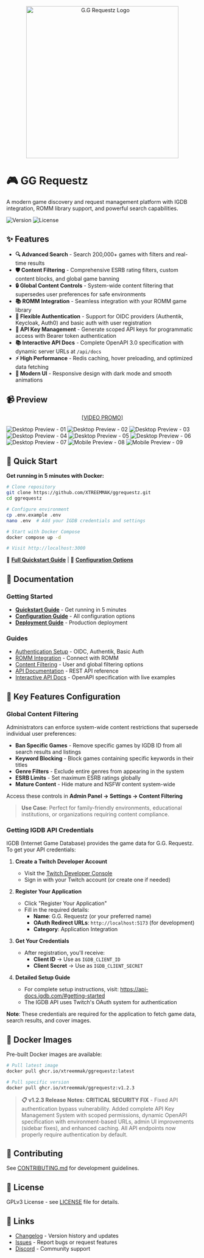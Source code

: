 <p align="center">
  <img src="static/GGR_Logo.webp" alt="G.G Requestz Logo" width="400">
</p>

# 🎮 GG Requestz

A modern game discovery and request management platform with IGDB integration, ROMM library support, and powerful search capabilities.

![Version](https://img.shields.io/badge/version-1.2.5-blue.svg)
![License](https://img.shields.io/badge/license-%20%20GNU%20GPLv3%20-green?style=plastic)

## ✨ Features

- **🔍 Advanced Search** - Search 200,000+ games with filters and real-time results
- **🛡️ Content Filtering** - Comprehensive ESRB rating filters, custom content blocks, and global game banning
- **🔒 Global Content Controls** - System-wide content filtering that supersedes user preferences for safe environments
- **📚 ROMM Integration** - Seamless integration with your ROMM game library
- **🔐 Flexible Authentication** - Support for OIDC providers (Authentik, Keycloak, Auth0) and basic auth with user registration
- **🔑 API Key Management** - Generate scoped API keys for programmatic access with Bearer token authentication
- **📚 Interactive API Docs** - Complete OpenAPI 3.0 specification with dynamic server URLs at `/api/docs`
- **⚡ High Performance** - Redis caching, hover preloading, and optimized data fetching
- **🎨 Modern UI** - Responsive design with dark mode and smooth animations

## 📹 Preview

<p align="center">
<a href="https://www.youtube.com/watch?v=dblxpNVZlqY">[VIDEO PROMO]</a>
</p>

<img src=".github/resources/screenshots/01.png" alt="Desktop Preview - 01" />
<img src=".github/resources/screenshots/02.png" alt="Desktop Preview - 02" />
<img src=".github/resources/screenshots/03.png" alt="Desktop Preview - 03" />
<img src=".github/resources/screenshots/04.png" alt="Desktop Preview - 04" />
<img src=".github/resources/screenshots/05.png" alt="Desktop Preview - 05" />
<img src=".github/resources/screenshots/06.png" alt="Desktop Preview - 06" />
<img src=".github/resources/screenshots/07.png" alt="Desktop Preview - 07" />

<img src=".github/resources/screenshots/08.jpg" alt="Mobile Preview - 08" />
<img src=".github/resources/screenshots/09.jpg" alt="Mobile Preview - 09" />

## 🚀 Quick Start

**Get running in 5 minutes with Docker:**

```bash
# Clone repository
git clone https://github.com/XTREEMMAK/ggrequestz.git
cd ggrequestz

# Configure environment
cp .env.example .env
nano .env  # Add your IGDB credentials and settings

# Start with Docker Compose
docker compose up -d

# Visit http://localhost:3000
```

📖 **[Full Quickstart Guide](QUICKSTART.md)** | 🔧 **[Configuration Options](docs/CONFIGURATION.md)**

## 📖 Documentation

### Getting Started

- **[Quickstart Guide](QUICKSTART.md)** - Get running in 5 minutes
- **[Configuration Guide](docs/CONFIGURATION.md)** - All configuration options
- **[Deployment Guide](docs/setup/DEPLOYMENT.md)** - Production deployment

### Guides

- [Authentication Setup](docs/setup/OIDC_SETUP.md) - OIDC, Authentik, Basic Auth
- [ROMM Integration](docs/guides/INTEGRATION_GUIDE.md) - Connect with ROMM
- [Content Filtering](docs/guides/CONTENT_FILTERING.md) - User and global filtering options
- [API Documentation](docs/API.md) - REST API reference
- [Interactive API Docs](/api/docs) - OpenAPI specification with live examples

## 🔧 Key Features Configuration

### Global Content Filtering

Administrators can enforce system-wide content restrictions that supersede individual user preferences:

- **Ban Specific Games** - Remove specific games by IGDB ID from all search results and listings
- **Keyword Blocking** - Block games containing specific keywords in their titles
- **Genre Filters** - Exclude entire genres from appearing in the system
- **ESRB Limits** - Set maximum ESRB ratings globally
- **Mature Content** - Hide mature and NSFW content system-wide

Access these controls in **Admin Panel → Settings → Content Filtering**

> **Use Case**: Perfect for family-friendly environments, educational institutions, or organizations requiring content compliance.

### Getting IGDB API Credentials

IGDB (Internet Game Database) provides the game data for G.G. Requestz. To get your API credentials:

1. **Create a Twitch Developer Account**
   - Visit the [Twitch Developer Console](https://dev.twitch.tv/console)
   - Sign in with your Twitch account (or create one if needed)

2. **Register Your Application**
   - Click "Register Your Application"
   - Fill in the required details:
     - **Name**: G.G. Requestz (or your preferred name)
     - **OAuth Redirect URLs**: `http://localhost:5173` (for development)
     - **Category**: Application Integration

3. **Get Your Credentials**
   - After registration, you'll receive:
     - **Client ID** → Use as `IGDB_CLIENT_ID`
     - **Client Secret** → Use as `IGDB_CLIENT_SECRET`

4. **Detailed Setup Guide**
   - For complete setup instructions, visit: https://api-docs.igdb.com/#getting-started
   - The IGDB API uses Twitch's OAuth system for authentication

**Note**: These credentials are required for the application to fetch game data, search results, and cover images.

## 🐳 Docker Images

Pre-built Docker images are available:

```bash
# Pull latest image
docker pull ghcr.io/xtreemmak/ggrequestz:latest

# Pull specific version
docker pull ghcr.io/xtreemmak/ggrequestz:v1.2.3
```

> **📋 v1.2.3 Release Notes:** **CRITICAL SECURITY FIX** - Fixed API authentication bypass vulnerability. Added complete API Key Management System with scoped permissions, dynamic OpenAPI specification with environment-based URLs, admin UI improvements (sidebar fixes), and enhanced caching. All API endpoints now properly require authentication by default.

## 🤝 Contributing

See [CONTRIBUTING.md](CONTRIBUTING.md) for development guidelines.

## 📝 License

GPLv3 License - see [LICENSE](LICENSE) file for details.

## 🔗 Links

- [Changelog](CHANGELOG.md) - Version history and updates
- [Issues](https://github.com/yourusername/ggrequestz/issues) - Report bugs or request features
- [Discord](https://discord.gg/yourdiscord) - Community support
